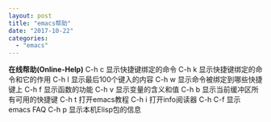 ```yaml
---
layout: post
title: "emacs帮助"
date: "2017-10-22"
categories: 
  - "emacs"
---
```


**在线帮助(Online-Help)** C-h c 显示快捷键绑定的命令 C-h k 显示快捷键绑定的命令和它的作用 C-h l 显示最后100个键入的内容 C-h w 显示命令被绑定到哪些快捷键上 C-h f 显示函数的功能 C-h v 显示变量的含义和值 C-h b 显示当前缓冲区所有可用的快捷键 C-h t 打开emacs教程 C-h i 打开info阅读器 C-h C-f 显示emacs FAQ C-h p 显示本机Elisp包的信息
